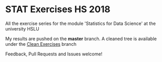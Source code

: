 # STAT Exercises HS 2018

All the exercise series for the module 'Statistics for Data Science' at the university HSLU

My results are pushed on the __master__ branch. A cleaned tree is available under the [Clean Exercises](https://github.com/KilnOfTheSecondFlame/STAT_HS18_Exercises/tree/Clean_Exercises) branch

Feedback, Pull Requests and Issues welcome!
